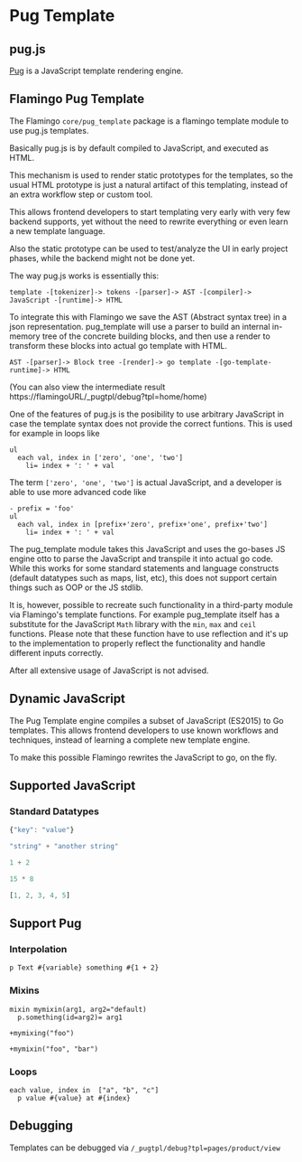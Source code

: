# Pug Template

## pug.js

[Pug](https://pugjs.org/api/getting-started.html) is a JavaScript template rendering engine.
 
## Flamingo Pug Template

The Flamingo `core/pug_template` package is a flamingo template module to use pug.js templates.

Basically pug.js is by default compiled to JavaScript, and executed as HTML.

This mechanism is used to render static prototypes for the templates, so the usual HTML prototype is
just a natural artifact of this templating, instead of an extra workflow step or custom tool.

This allows frontend developers to start templating very early with very few backend supports,
yet without the need to rewrite everything or even learn a new template language.

Also the static prototype can be used to test/analyze the UI in early project phases, while the backend
might not be done yet.

The way pug.js works is essentially this:

```
template -[tokenizer]-> tokens -[parser]-> AST -[compiler]-> JavaScript -[runtime]-> HTML
```

To integrate this with Flamingo we save the AST (Abstract syntax tree) in a json representation.
pug_template will use a parser to build an internal in-memory tree of the concrete building
blocks, and then use a render to transform these blocks into actual go template with HTML.

```
AST -[parser]-> Block tree -[render]-> go template -[go-template-runtime]-> HTML
```

(You can also view the intermediate result https://flamingoURL/_pugtpl/debug?tpl=home/home)

One of the features of pug.js is the posibility to use arbitrary JavaScript in case the template syntax
does not provide the correct funtions. This is used for example in loops like

```jade
ul
  each val, index in ['zero', 'one', 'two']
    li= index + ': ' + val
```

The term `['zero', 'one', 'two']` is actual JavaScript, and a developer is able to use more advanced
code like

```jade
- prefix = 'foo'
ul
  each val, index in [prefix+'zero', prefix+'one', prefix+'two']
    li= index + ': ' + val
```

The pug_template module takes this JavaScript and uses the go-bases JS engine otto to parse the JavaScript
and transpile it into actual go code.
While this works for some standard statements and language constructs (default datatypes such as maps, list, etc),
this does not support certain things such as OOP or the JS stdlib.

It is, however, possible to recreate such functionality in a third-party module via Flamingo's template functions.
For example pug_template itself has a substitute for the JavaScript `Math` library with the `min`, `max` and `ceil`
functions. Please note that these function have to use reflection and it's up to the implementation to properly
reflect the functionality and handle different inputs correctly.

After all extensive usage of JavaScript is not advised.

## Dynamic JavaScript

The Pug Template engine compiles a subset of JavaScript (ES2015) to Go templates.
This allows frontend developers to use known workflows and techniques, instead of learning
a complete new template engine.

To make this possible Flamingo rewrites the JavaScript to go, on the fly.

## Supported JavaScript

### Standard Datatypes

```javascript
{"key": "value"}

"string" + "another string"

1 + 2

15 * 8

[1, 2, 3, 4, 5]
```

## Support Pug

### Interpolation

```pug
p Text #{variable} something #{1 + 2}
```

### Mixins

```pug
mixin mymixin(arg1, arg2="default)
  p.something(id=arg2)= arg1
  
+mymixing("foo")

+mymixin("foo", "bar")
```

### Loops

```pug
each value, index in  ["a", "b", "c"]
  p value #{value} at #{index}
```

## Debugging

Templates can be debugged via `/_pugtpl/debug?tpl=pages/product/view`
